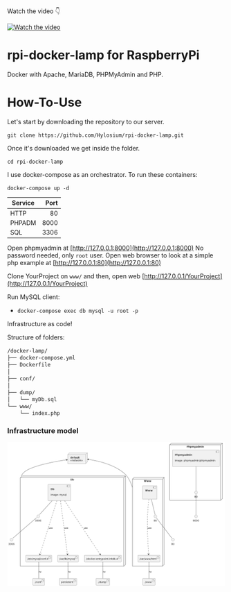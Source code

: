 Watch the video 👇

[![Watch the video](https://img.youtube.com/vi/v-r_12oezds/maxresdefault.jpg)](https://youtu.be/v-r_12oezds)

# rpi-docker-lamp for RaspberryPi

Docker with Apache, MariaDB, PHPMyAdmin and PHP.

# How-To-Use

Let's start by downloading the repository to our server.
```
git clone https://github.com/Hylosium/rpi-docker-lamp.git
```

Once it's downloaded we get inside the folder.
```
cd rpi-docker-lamp
```

I use docker-compose as an orchestrator. To run these containers:
```
docker-compose up -d
```

| Service |  Port |
| ------- | ----: |
| HTTP    |    80 |
| PHPADM  |  8000 |
| SQL     |  3306 |



Open phpmyadmin at [http://127.0.0.1:8000](http://127.0.0.1:8000) No password needed, only `root` user.
Open web browser to look at a simple php example at [http://127.0.0.1:80](http://127.0.0.1:80)

Clone YourProject on `www/` and then, open web [http://127.0.0.1/YourProject](http://127.0.0.1/YourProject)

Run MySQL client:

- `docker-compose exec db mysql -u root -p` 

Infrastructure as code!

Structure of folders:

```
/docker-lamp/
├── docker-compose.yml
├── Dockerfile
│
├── conf/
│
├── dump/
│   └── myDb.sql
└── www/
    └── index.php
```


### Infrastructure model

![Infrastructure model](.infragenie/infrastructure_model.png)
